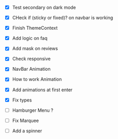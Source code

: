 - [x] Test secondary on dark mode
- [x] CHeck if (sticky or fixed)? on navbar is working
- [x] Finish ThemeContext
- [x] Add logic on faq
- [x] Add mask on reviews
- [x] Check responsive
- [x] NavBar Animation
- [x] How to work Animation
- [x] Add animations at first enter
- [x] Fix types

- [ ] Hamburger Menu ?
- [ ] Fix Marquee

- [ ] Add a spinner
